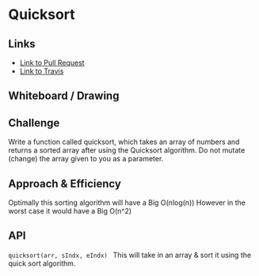 # Quicksort

## Links

-   [Link to Pull Request](https://github.com/morgan-401-advanced-javascript/data-structures-and-algorithms/pull/17)
-   [Link to Travis](https://travis-ci.com/morgan-401-advanced-javascript/data-structures-and-algorithms/builds/143058429)


## Whiteboard / Drawing

<!-- Photo of your whiteboard or drawing -->

## Challenge

Write a function called quicksort, which takes an array of numbers and returns a sorted array after using the Quicksort algorithm. Do not mutate (change) the array given to you as a parameter.

## Approach & Efficiency

Optimally this sorting algorithm will have a Big O(nlog(n)) However in the worst case it would have a Big O(n^2)

## API

`quicksort(arr, sIndx, eIndx) ` This will take in an array & sort it using the quick sort algorithm. 